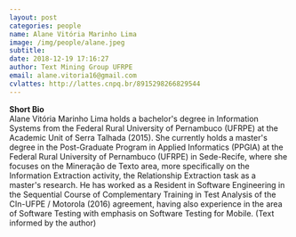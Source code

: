 ```yaml
---
layout: post
categories: people
name: Alane Vitória Marinho Lima 
image: /img/people/alane.jpeg
subtitle: 
date: 2018-12-19 17:16:27
author: Text Mining Group UFRPE
email: alane.vitoria16@gmail.com 
cvlattes: http://lattes.cnpq.br/8915298266829544
---
```


<b>Short Bio</b><br/>
Alane Vitória Marinho Lima holds a bachelor's degree in Information Systems from the Federal Rural University of Pernambuco (UFRPE) at the Academic Unit of Serra Talhada (2015). She currently holds a master's degree in the Post-Graduate Program in Applied Informatics (PPGIA) at the Federal Rural University of Pernambuco (UFRPE) in Sede-Recife, where she focuses on the Mineração de Texto area, more specifically on the Information Extraction activity, the Relationship Extraction task as a master's research. He has worked as a Resident in Software Engineering in the Sequential Course of Complementary Training in Test Analysis of the CIn-UFPE / Motorola (2016) agreement, having also experience in the area of Software Testing with emphasis on Software Testing for Mobile. (Text informed by the author)